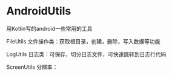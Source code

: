 # AndroidUtils
用Kotlin写的android一些常用的工具 

FileUtils 文件操作类：获取根目录，创建，删除，写入数据等功能

LogUtils 日志类：可保存，切分日志文件，可快速跳转到日志行代码

ScreenUtils 分辨率：


